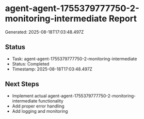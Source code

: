 # agent-agent-1755379777750-2-monitoring-intermediate Report

Generated: 2025-08-18T17:03:48.497Z

## Status
- Task: agent-agent-1755379777750-2-monitoring-intermediate
- Status: Completed
- Timestamp: 2025-08-18T17:03:48.497Z

## Next Steps
- Implement actual agent-agent-1755379777750-2-monitoring-intermediate functionality
- Add proper error handling
- Add logging and monitoring
